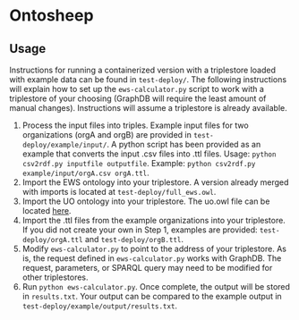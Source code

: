 # Ontosheep

## Usage

Instructions for running a containerized version with a triplestore loaded with example data can be found in `test-deploy/`.  The following instructions will explain how to set up the `ews-calculator.py` script to work with a triplestore of your choosing (GraphDB will require the least amount of manual changes).  Instructions will assume a triplestore is already available.

1. Process the input files into triples.  Example input files for two organizations (orgA and orgB) are provided in `test-deploy/example/input/`.  A python script has been provided as an example that converts the input .csv files into .ttl files.  Usage: `python csv2rdf.py inputfile outputfile`.  Example: `python csv2rdf.py example/input/orgA.csv orgA.ttl`.
2. Import the EWS ontology into your triplestore.  A version already merged with imports is located at `test-deploy/full_ews.owl`.  
3. Import the UO ontology into your triplestore. The uo.owl file can be located [here](https://raw.githubusercontent.com/bio-ontology-research-group/unit-ontology/master/uo.owl).
4. Import the .ttl files from the example organizations into your triplestore.  If you did not create your own in Step 1, examples are provided: `test-deploy/orgA.ttl` and `test-deploy/orgB.ttl`.
5. Modify `ews-calculator.py` to point to the address of your triplestore.  As is, the request defined in `ews-calculator.py` works with GraphDB.  The request, parameters, or SPARQL query may need to be modified for other triplestores.
6. Run `python ews-calculator.py`. Once complete, the output will be stored in `results.txt`.  Your output can be compared to the example output in `test-deploy/example/output/results.txt`.
